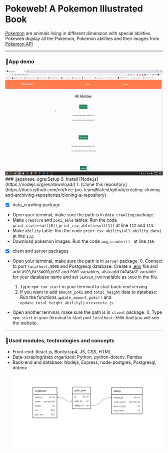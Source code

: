 # Pokeweb! A Pokemon Illustrated Book
[Pokemon](https://en.wikipedia.org/wiki/Pok%C3%A9mon) are animals living in different dimension with special abilities.
Pokeweb display all the Pokemon, Pokemon abilities and their images from [Pokemon API](https://pokeapi.co)

---
### :japanese_ogre:App demo
<img src = "readme_assets/pokeweb_demo.gif" width = "600" height="338">
### :japanese_ogre:Setup
0. Install [Node.js](https://nodejs.org/en/download/)
1. [Clone this repository](https://docs.github.com/en/free-pro-team@latest/github/creating-cloning-and-archiving-repositories/cloning-a-repository)


- [x] data_crawling package
* Open your terminal, make sure the path is in `data_crawling` package.
* Make `creature` and `poki_able` tables: Run the code `print_csv(result[0])`,`print_csv_able(result[1])` at line `112` and `113`. 
* Make `ability` table: Run the code `print_csv_ability(all_ability_data)` at line `132`.
* Download pokemon images: Run the code `img_crawler() ` at line `156`.


- [x] client and server packages
* Open your terminal, make sure the path is in `server` package.
    0. Connect to port `localhost:5000` and Postgresql database: Create a [.env](https://medium.com/the-node-js-collection/making-your-node-js-work-everywhere-with-environment-variables-2da8cdf6e786) file and add `USER`,`PASSWORD`,`HOST` and `PORT` variables, also add `DATABASE` variable for your database name and set `SERVER_PORT`variable as `5000`  in the file.
    1. Type `npm run start` in your terminal to start back-end serving.
    2. If you want to add `amount_poki` and `total_height` data to database: Run the functions `update_amount_poki()` and `update_total_height_ability()` in `execute.js`.

* Open another terminal, make sure the path is in `client` package.
    0. Type `npm start` in your terminal to start port `localhost:3000`.And you will see the website.

---
### :japanese_ogre:Used modules, technologies and concepts
* Front-end: React.js, Bootstrap4, JS, CSS, HTML
* Data-scraping/data organized: Python, python-dotenv, Pandas
* Back-end and database: Nodejs, Express, node-postgres, Postgresql, dotenv
![database design](readme_assets/database_design_poki.PNG)